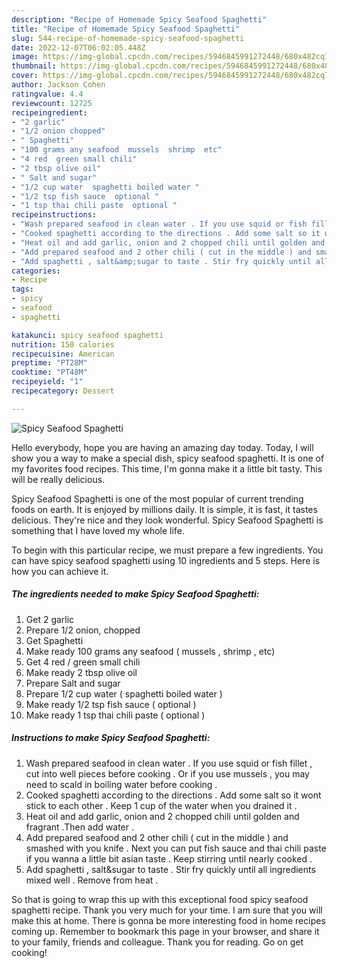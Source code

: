 ```yaml
---
description: "Recipe of Homemade Spicy Seafood Spaghetti"
title: "Recipe of Homemade Spicy Seafood Spaghetti"
slug: 544-recipe-of-homemade-spicy-seafood-spaghetti
date: 2022-12-07T06:02:05.448Z
image: https://img-global.cpcdn.com/recipes/5946845991272448/680x482cq70/spicy-seafood-spaghetti-recipe-main-photo.jpg
thumbnail: https://img-global.cpcdn.com/recipes/5946845991272448/680x482cq70/spicy-seafood-spaghetti-recipe-main-photo.jpg
cover: https://img-global.cpcdn.com/recipes/5946845991272448/680x482cq70/spicy-seafood-spaghetti-recipe-main-photo.jpg
author: Jackson Cohen
ratingvalue: 4.4
reviewcount: 12725
recipeingredient:
- "2 garlic"
- "1/2 onion chopped"
- " Spaghetti"
- "100 grams any seafood  mussels  shrimp  etc"
- "4 red  green small chili"
- "2 tbsp olive oil"
- " Salt and sugar"
- "1/2 cup water  spaghetti boiled water "
- "1/2 tsp fish sauce  optional "
- "1 tsp thai chili paste  optional "
recipeinstructions:
- "Wash prepared seafood in clean water . If you use squid or fish fillet , cut into well pieces before cooking . Or if you use mussels , you may need to scald in boiling water before cooking ."
- "Cooked spaghetti according to the directions . Add some salt so it wont stick to each other . Keep 1 cup of the water when you drained it ."
- "Heat oil and add garlic, onion and 2 chopped chili until golden and fragrant .Then add water ."
- "Add prepared seafood and 2 other chili ( cut in the middle ) and smashed with you knife .   Next you can put fish sauce and thai chili paste if you wanna a little bit asian taste . Keep stirring until nearly cooked ."
- "Add spaghetti , salt&amp;sugar to taste . Stir fry quickly until all ingredients mixed well . Remove from heat ."
categories:
- Recipe
tags:
- spicy
- seafood
- spaghetti

katakunci: spicy seafood spaghetti 
nutrition: 150 calories
recipecuisine: American
preptime: "PT28M"
cooktime: "PT48M"
recipeyield: "1"
recipecategory: Dessert

---
```



![Spicy Seafood Spaghetti](https://img-global.cpcdn.com/recipes/5946845991272448/680x482cq70/spicy-seafood-spaghetti-recipe-main-photo.jpg)

Hello everybody, hope you are having an amazing day today. Today, I will show you a way to make a special dish, spicy seafood spaghetti. It is one of my favorites food recipes. This time, I'm gonna make it a little bit tasty. This will be really delicious.



Spicy Seafood Spaghetti is one of the most popular of current trending foods on earth. It is enjoyed by millions daily. It is simple, it is fast, it tastes delicious. They're nice and they look wonderful. Spicy Seafood Spaghetti is something that I have loved my whole life.


To begin with this particular recipe, we must prepare a few ingredients. You can have spicy seafood spaghetti using 10 ingredients and 5 steps. Here is how you can achieve it.

<!--inarticleads1-->

##### The ingredients needed to make Spicy Seafood Spaghetti:

1. Get 2 garlic
1. Prepare 1/2 onion, chopped
1. Get  Spaghetti
1. Make ready 100 grams any seafood ( mussels , shrimp , etc)
1. Get 4 red / green small chili
1. Make ready 2 tbsp olive oil
1. Prepare  Salt and sugar
1. Prepare 1/2 cup water ( spaghetti boiled water )
1. Make ready 1/2 tsp fish sauce ( optional )
1. Make ready 1 tsp thai chili paste ( optional )




<!--inarticleads2-->

##### Instructions to make Spicy Seafood Spaghetti:

1. Wash prepared seafood in clean water . If you use squid or fish fillet , cut into well pieces before cooking . Or if you use mussels , you may need to scald in boiling water before cooking .
1. Cooked spaghetti according to the directions . Add some salt so it wont stick to each other . Keep 1 cup of the water when you drained it .
1. Heat oil and add garlic, onion and 2 chopped chili until golden and fragrant .Then add water .
1. Add prepared seafood and 2 other chili ( cut in the middle ) and smashed with you knife .   Next you can put fish sauce and thai chili paste if you wanna a little bit asian taste . Keep stirring until nearly cooked .
1. Add spaghetti , salt&amp;sugar to taste . Stir fry quickly until all ingredients mixed well . Remove from heat .




So that is going to wrap this up with this exceptional food spicy seafood spaghetti recipe. Thank you very much for your time. I am sure that you will make this at home. There is gonna be more interesting food in home recipes coming up. Remember to bookmark this page in your browser, and share it to your family, friends and colleague. Thank you for reading. Go on get cooking!
